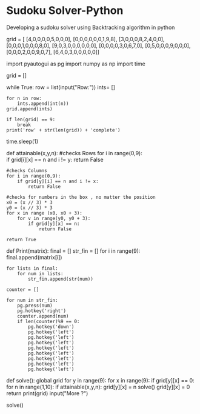 # Sudoku Solver-Python
 Developing a sudoku solver using Backtracking algorithm in python


 grid = [
[4,0,0,0,0,5,0,0,0],
[0,0,0,0,0,0,1,9,8],
[3,0,0,0,8,2,4,0,0],
[0,0,0,1,0,0,0,8,0],
[9,0,3,0,0,0,0,0,0],
[0,0,0,0,3,0,6,7,0],
[0,5,0,0,0,9,0,0,0],
[0,0,0,2,0,0,9,0,7],
[6,4,0,3,0,0,0,0,0]]

import pyautogui as pg
import numpy as np
import time

grid = []

while True:
    row = list(input("Row:"))
    ints= []

    for n in row:
        ints.append(int(n))
    grid.append(ints)

    if len(grid) == 9:
        break
    print('row' + str(len(grid)) + 'complete')


time.sleep(1)


def attainable(x,y,n):
    #checks Rows
    for i in range(0,9):  
        if grid[i][x] == n and i != y:
            return False

    #checks Columns    
    for i in range(0,9):
        if grid[y][i] == n and i != x:
            return False
        
    #checks for numbers in the box , no matter the position   
    x0 = (x // 3) * 3
    y0 = (x // 3) * 3
    for x in range (x0, x0 + 3):
        for v in range(y0, y0 + 3):
            if grid[y][x] == n:
                return False
            
    return True

def Print(matrix):
    final = []
    str_fin = []
    for i in range(9):
        final.append(matrix[i])

    for lists in final:
        for num in lists:
            str_fin.append(str(num))

    counter = []

    for num in str_fin:
        pg.press(num)
        pg.hotkey('right')
        counter.append(num)
        if len(counter)%9 == 0:
            pg.hotkey('down')
            pg.hotkey('left')
            pg.hotkey('left')
            pg.hotkey('left')
            pg.hotkey('left')
            pg.hotkey('left')
            pg.hotkey('left')
            pg.hotkey('left')
            pg.hotkey('left') 
            
def solve():
    global grid
    for y in range(9):
        for x in range(9):
            if grid[y][x] == 0:
                for n in range(1,10):
                    if attainable(x,y,n):
                        grid[y][x] = n
                        solve()
                        grid[y][x] = 0
                return
    print(grid)
    input("More ?")

solve()